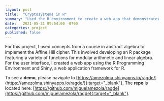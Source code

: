 ```yaml
---
layout: post
title:  "Cryptosystems in R"
summary: "Used the R environment to create a web app that demonstrates two crypto ciphers straight from the pages of academia"
date:   2021-05-31 09:54:00 -0700
categories: project
published: false
---
```


For this project, I used concepts from a course in abstract algebra to implement the Aﬃne Hill cipher. This involved developing an R package featuring a variety of functions for modular arithmetic and linear algebra. For the user interface, I created a web app using the R Programming Environment and Shiny, a web application framework for R.

To see a **demo**, please navigate to [https://amezolma.shinyapps.io/ragde/](https://amezolma.shinyapps.io/ragde/){:target="_blank"}.  The **repo** is located here: [https://github.com/miguelamezola/ragde](https://github.com/miguelamezola/ragde){:target="_blank"}.